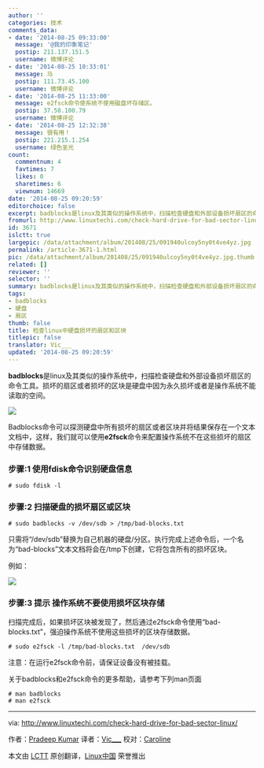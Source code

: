 ```yaml
---
author: ''
categories: 技术
comments_data:
- date: '2014-08-25 09:33:00'
  message: '@我的印象笔记'
  postip: 211.137.151.5
  username: 微博评论
- date: '2014-08-25 10:33:01'
  message: 马
  postip: 111.73.45.100
  username: 微博评论
- date: '2014-08-25 11:33:00'
  message: e2fsck命令使系统不使用磁盘坏存储区。
  postip: 37.58.100.79
  username: 微博评论
- date: '2014-08-25 12:32:38'
  message: 很有用！
  postip: 221.215.1.254
  username: 绿色圣光
count:
  commentnum: 4
  favtimes: 7
  likes: 0
  sharetimes: 6
  viewnum: 14669
date: '2014-08-25 09:20:59'
editorchoice: false
excerpt: badblocks是linux及其类似的操作系统中，扫描检查硬盘和外部设备损坏扇区的命令工具。损坏的扇区或者损坏的区块是硬盘中因为永久损坏或者是操作系统不能读取的空间。Badblocks命令可以探测硬盘中所有损坏的扇区或者区块并将结果保存在一个文本文档中，这样，我们就可以使用e2fsck命令来配置操作系统不在这些损坏的扇区中存储数据。
fromurl: http://www.linuxtechi.com/check-hard-drive-for-bad-sector-linux/
id: 3671
islctt: true
largepic: /data/attachment/album/201408/25/091940ulcoy5ny0t4ve4yz.jpg
permalink: /article-3671-1.html
pic: /data/attachment/album/201408/25/091940ulcoy5ny0t4ve4yz.jpg.thumb.jpg
related: []
reviewer: ''
selector: ''
summary: badblocks是linux及其类似的操作系统中，扫描检查硬盘和外部设备损坏扇区的命令工具。损坏的扇区或者损坏的区块是硬盘中因为永久损坏或者是操作系统不能读取的空间。Badblocks命令可以探测硬盘中所有损坏的扇区或者区块并将结果保存在一个文本文档中，这样，我们就可以使用e2fsck命令来配置操作系统不在这些损坏的扇区中存储数据。
tags:
- badblocks
- 硬盘
- 扇区
thumb: false
title: 检查linux中硬盘损坏的扇区和区块
titlepic: false
translator: Vic___
updated: '2014-08-25 09:20:59'
---
```


**badblocks**是linux及其类似的操作系统中，扫描检查硬盘和外部设备损坏扇区的命令工具。损坏的扇区或者损坏的区块是硬盘中因为永久损坏或者是操作系统不能读取的空间。


![](/data/attachment/album/201408/25/091940ulcoy5ny0t4ve4yz.jpg)


Badblocks命令可以探测硬盘中所有损坏的扇区或者区块并将结果保存在一个文本文档中，这样，我们就可以使用**e2fsck**命令来配置操作系统不在这些损坏的扇区中存储数据。


### 步骤:1 使用fdisk命令识别硬盘信息



```
# sudo fdisk -l 

```

### 步骤:2 扫描硬盘的损坏扇区或区块



```
# sudo badblocks -v /dev/sdb > /tmp/bad-blocks.txt

```

只需将“/dev/sdb”替换为自己机器的硬盘/分区。执行完成上述命令后，一个名为“bad-blocks”文本文档将会在/tmp下创建，它将包含所有的损坏区块。


例如：


[![](https://camo.githubusercontent.com/8464ef3cc91386ae99f17d873221becf608e8961/687474703a2f2f7777772e6c696e757874656368692e636f6d2f77702d636f6e74656e742f75706c6f6164732f323031342f30382f626164626c6f636b732e706e67)](https://camo.githubusercontent.com/8464ef3cc91386ae99f17d873221becf608e8961/687474703a2f2f7777772e6c696e757874656368692e636f6d2f77702d636f6e74656e742f75706c6f6164732f323031342f30382f626164626c6f636b732e706e67)


### 步骤:3 提示 操作系统不要使用损坏区块存储


扫描完成后，如果损坏区块被发现了，然后通过e2fsck命令使用“bad-blocks.txt”，强迫操作系统不使用这些损坏的区块存储数据。



```
# sudo e2fsck -l /tmp/bad-blocks.txt  /dev/sdb

```

注意：在运行e2fsck命令前，请保证设备没有被挂载。


关于badblocks和e2fsck命令的更多帮助，请参考下列man页面



```
# man badblocks
# man e2fsck  

```



---


via: <http://www.linuxtechi.com/check-hard-drive-for-bad-sector-linux/>


作者：[Pradeep Kumar](http://www.linuxtechi.com/author/pradeep/) 译者：[Vic\_\_\_](http://www.vicyu.net/) 校对：[Caroline](https://github.com/carolinewuyan)


本文由 [LCTT](https://github.com/LCTT/TranslateProject) 原创翻译，[Linux中国](http://linux.cn/) 荣誉推出